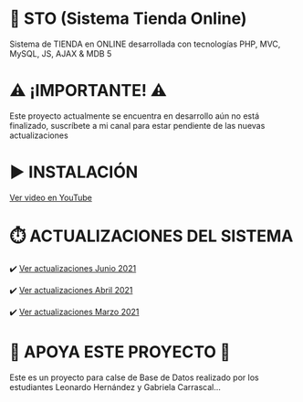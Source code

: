 # 🛒 STO (Sistema Tienda Online)
Sistema de TIENDA en ONLINE desarrollada con tecnologías PHP, MVC, MySQL, JS, AJAX &amp; MDB 5

# ⚠️ ¡IMPORTANTE! ⚠️
<p>
Este proyecto actualmente se encuentra en desarrollo aún no está finalizado, suscríbete a mi canal para estar pendiente de las nuevas actualizaciones
</p>

# ▶️ INSTALACIÓN
<a href="https://youtu.be/NsvESL1lvpY" target="_blank">Ver video en YouTube</a>

# ⏱️ ACTUALIZACIONES DEL SISTEMA
✔️ <a href="https://youtu.be/qULhGDd6Ll4" target="_blank">Ver actualizaciones Junio 2021</a>

✔️ <a href="https://youtu.be/HsMLg56eKf0" target="_blank">Ver actualizaciones Abril 2021</a>

✔️ <a href="https://youtu.be/ZWYsTkeXZEA" target="_blank">Ver actualizaciones Marzo 2021</a>  

# 💙 APOYA ESTE PROYECTO 💙
<p>
Este es un proyecto para calse de Base de Datos realizado por los estudiantes Leonardo Hernández y Gabriela Carrascal...
</p>
